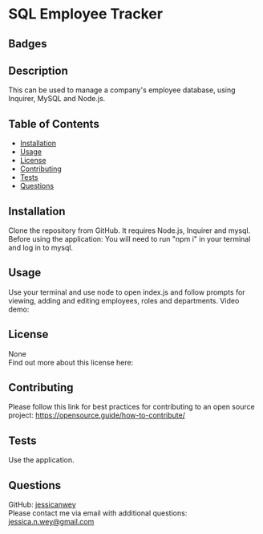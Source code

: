 # SQL Employee Tracker

  ## Badges
  

  ## Description
  This can be used to manage a company's employee database, using Inquirer, MySQL and Node.js.
    
  ## Table of Contents
  * [Installation](#installation)
  * [Usage](#usage)
  * [License](#license)
  * [Contributing](#contributing)
  * [Tests](#tests)
  * [Questions](#questions)

  ## Installation
  Clone the repository from GitHub. It requires Node.js, Inquirer and mysql.
  Before using the application:
  You will need to run "npm i" in your terminal and log in to mysql.

  ## Usage
  Use your terminal and use node to open index.js and follow prompts for viewing, adding and editing employees, roles and departments.
  Video demo:

  ## License
  None  
  Find out more about this license here: 

  ## Contributing
  Please follow this link for best practices for contributing to an open source project:
  https://opensource.guide/how-to-contribute/

  ## Tests
  Use the application.

  ## Questions
  GitHub: [jessicanwey](https://github.com/jessicanwey)  
  Please contact me via email with additional questions: jessica.n.wey@gmail.com
